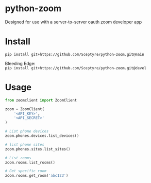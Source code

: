 # python-zoom
Designed for use with a server-to-server oauth zoom developer app

# Install
`pip install git+https://github.com/Sceptyre/python-zoom.git@main`  

Bleeding Edge:  
`pip install git+https://github.com/Sceptyre/python-zoom.git@devel`

# Usage
```py
from zoomclient import ZoomClient

zoom = ZoomClient(
    '<API_KEY>',
    '<API_SECRET>'
)
```

```py
# List phone devices
zoom.phones.devices.list_devices()

# list phone sites
zoom.phones.sites.list_sites()

# List rooms
zoom.rooms.list_rooms()

# Get specific room
zoom.rooms.get_room('abc123')
```
